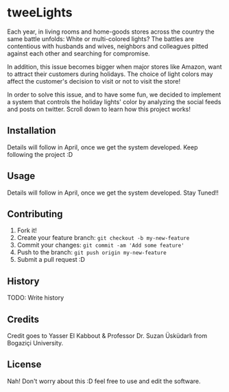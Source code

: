 # tweeLights

Each year, in living rooms and home-goods stores across the country the same battle unfolds: White or multi-colored lights? The battles are contentious with husbands and wives, neighbors and colleagues pitted against each other and searching for compromise.

In addition, this issue becomes bigger when major stores like Amazon, want to attract their customers during holidays. The choice of light colors may affect the customer's decision to visit or not to visit the store!

In order to solve this issue, and to have some fun, we decided to implement a system that controls the holiday lights' color by analyzing the social feeds and posts on twitter. Scroll down to learn how this project works!

## Installation

Details will follow in April, once we get the system developed. Keep following the project :D

## Usage

Details will follow in April, once we get the system developed. Stay Tuned!!

## Contributing

1. Fork it!
2. Create your feature branch: `git checkout -b my-new-feature`
3. Commit your changes: `git commit -am 'Add some feature'`
4. Push to the branch: `git push origin my-new-feature`
5. Submit a pull request :D

## History

TODO: Write history

## Credits

Credit goes to Yasser El Kabbout & Professor Dr. Suzan Üsküdarlı from Bogaziçi University.

## License

Nah! Don't worry about this :D feel free to use and edit the software.
